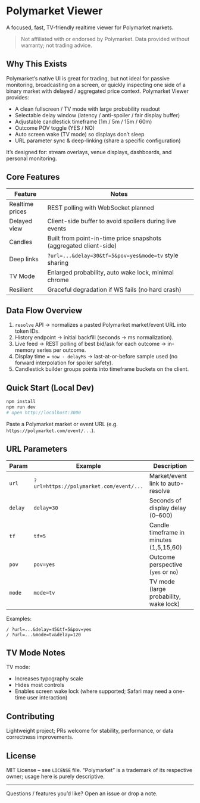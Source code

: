 # Polymarket Viewer

A focused, fast, TV-friendly realtime viewer for Polymarket markets.

> Not affiliated with or endorsed by Polymarket. Data provided without warranty; not trading advice.

## Why This Exists

Polymarket’s native UI is great for trading, but not ideal for passive monitoring, broadcasting on a screen, or quickly inspecting one side of a binary market with delayed / aggregated price context. Polymarket Viewer provides:

- A clean fullscreen / TV mode with large probability readout
- Selectable delay window (latency / anti-spoiler / fair display buffer)
- Adjustable candlestick timeframe (1m / 5m / 15m / 60m)
- Outcome POV toggle (YES / NO)
- Auto screen wake (TV mode) so displays don’t sleep
- URL parameter sync & deep-linking (share a specific configuration)

It’s designed for: stream overlays, venue displays, dashboards, and personal monitoring.

## Core Features

| Feature         | Notes                                                             |
| --------------- | ----------------------------------------------------------------- |
| Realtime prices | REST polling with WebSocket planned                               |
| Delayed view    | Client-side buffer to avoid spoilers during live events           |
| Candles         | Built from point-in-time price snapshots (aggregated client-side) |
| Deep links      | `?url=...&delay=30&tf=5&pov=yes&mode=tv` style sharing            |
| TV Mode         | Enlarged probability, auto wake lock, minimal chrome              |
| Resilient       | Graceful degradation if WS fails (no hard crash)                  |

## Data Flow Overview

1. `resolve` API -> normalizes a pasted Polymarket market/event URL into token IDs.
2. History endpoint -> initial backfill (seconds -> ms normalization).
3. Live feed -> REST polling of best bid/ask for each outcome -> in-memory series per outcome.
4. Display time = `now - delayMs` -> last-at-or-before sample used (no forward interpolation for spoiler safety).
5. Candlestick builder groups points into timeframe buckets on the client.

## Quick Start (Local Dev)

```bash
npm install
npm run dev
# open http://localhost:3000
```

Paste a Polymarket market or event URL (e.g. `https://polymarket.com/event/...`).

## URL Parameters

| Param   | Example                                 | Description                             |
| ------- | --------------------------------------- | --------------------------------------- |
| `url`   | `?url=https://polymarket.com/event/...` | Market/event link to auto-resolve       |
| `delay` | `delay=30`                              | Seconds of display delay (0–600)        |
| `tf`    | `tf=5`                                  | Candle timeframe in minutes (1,5,15,60) |
| `pov`   | `pov=yes`                               | Outcome perspective (`yes` or `no`)     |
| `mode`  | `mode=tv`                               | TV mode (large probability, wake lock)  |

Examples:

```text
/ ?url=...&delay=45&tf=5&pov=yes
/ ?url=...&mode=tv&delay=120
```

## TV Mode Notes

TV mode:

- Increases typography scale
- Hides most controls
- Enables screen wake lock (where supported; Safari may need a one-time user interaction)

## Contributing

Lightweight project; PRs welcome for stability, performance, or data correctness improvements.

## License

MIT License – see `LICENSE` file. “Polymarket” is a trademark of its respective owner; usage here is purely descriptive.

---

Questions / features you’d like? Open an issue or drop a note.

